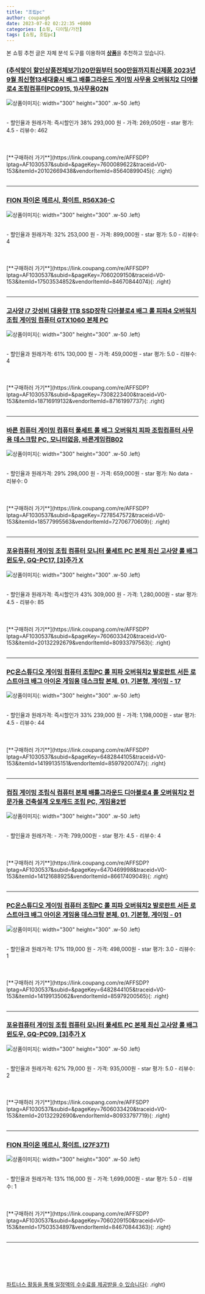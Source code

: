 ```yaml
---
title: "조립pc"
author: coupang6
date: 2023-07-02 02:22:35 +0800
categories: [쇼핑, 디이털/가전]
tags: [쇼핑, 조립pc]
---
```


본 쇼핑 추천 글은 자체 분석 도구를 이용하여 [**상품**](https://link.coupang.com/a/bao1ui)을 추천하고 있습니다.

### [(추석맞이 할인상품전체보기)20만원부터 500만원까지최신제품 2023년 9월 최신형13세대출시 배그 배틀그라운드 게이밍 사무용 오버워치2 디아블로4 조립컴퓨터PC0915, 1)사무용02N](https://link.coupang.com/re/AFFSDP?lptag=AF1030537&subid=&pageKey=7600089622&traceid=V0-153&itemId=20102669438&vendorItemId=85640899045)

![상품이미지](https://thumbnail9.coupangcdn.com/thumbnails/remote/230x230ex/image/vendor_inventory/4257/84762d14b3025339355c46fb341c5765869365cb876b05cc08c6e79eed41.png){: width="300" height="300" .w-50 .left}


<br>
- 할인율과 원래가격: 즉시할인가 38%  293,000   원
- 가격: 269,050원
- star 평가: 4.5
- 리뷰수: 462
<br>
<br>
<br>
<br>
[**구매하러 가기**](https://link.coupang.com/re/AFFSDP?lptag=AF1030537&subid=&pageKey=7600089622&traceid=V0-153&itemId=20102669438&vendorItemId=85640899045){: .right}
<br>
<br>

---

### [FION 파이온 메르시, 화이트, R56X36-C](https://link.coupang.com/re/AFFSDP?lptag=AF1030537&subid=&pageKey=7060209150&traceid=V0-153&itemId=17503534852&vendorItemId=84670844074)

![상품이미지](https://thumbnail8.coupangcdn.com/thumbnails/remote/230x230ex/image/vendor_inventory/abb3/bd6ed9dd734606fb9cbed5eab48123e798c1ce79bbb56f4b44d35266f108.jpg){: width="300" height="300" .w-50 .left}


<br>
- 할인율과 원래가격: 32%  253,000   원
- 가격: 899,000원
- star 평가: 5.0
- 리뷰수: 4
<br>
<br>
<br>
<br>
[**구매하러 가기**](https://link.coupang.com/re/AFFSDP?lptag=AF1030537&subid=&pageKey=7060209150&traceid=V0-153&itemId=17503534852&vendorItemId=84670844074){: .right}
<br>
<br>

---

### [고사양 i7 갓성비 대용량 1TB SSD장착 디아블로4 배그 롤 피파4 오버워치 조립 게이밍 컴퓨터 GTX1060 본체 PC](https://link.coupang.com/re/AFFSDP?lptag=AF1030537&subid=&pageKey=7308223400&traceid=V0-153&itemId=18716919132&vendorItemId=87161997737)

![상품이미지](https://thumbnail9.coupangcdn.com/thumbnails/remote/230x230ex/image/vendor_inventory/fb75/6638b2c9eb02072c3532c62673c91f3b65ef2e39dcebda27ebb408a4419c.jpg){: width="300" height="300" .w-50 .left}


<br>
- 할인율과 원래가격: 61%  130,000   원
- 가격: 459,000원
- star 평가: 5.0
- 리뷰수: 4
<br>
<br>
<br>
<br>
[**구매하러 가기**](https://link.coupang.com/re/AFFSDP?lptag=AF1030537&subid=&pageKey=7308223400&traceid=V0-153&itemId=18716919132&vendorItemId=87161997737){: .right}
<br>
<br>

---

### [바른 컴퓨터 게이밍 컴퓨터 풀세트 롤 배그 오버워치 피파 조립컴퓨터 사무용 데스크탑 PC, 모니터없음, 바른게임컴B02](https://link.coupang.com/re/AFFSDP?lptag=AF1030537&subid=&pageKey=7278547572&traceid=V0-153&itemId=18577995563&vendorItemId=72706770609)

![상품이미지](https://thumbnail8.coupangcdn.com/thumbnails/remote/230x230ex/image/vendor_inventory/fdf2/b5e0fc7221203ce48fb6d56f54c79afe0378f3dde3ad2d5ec10ca60c012e.jpg){: width="300" height="300" .w-50 .left}


<br>
- 할인율과 원래가격: 29%  298,000   원
- 가격: 659,000원
- star 평가: No data
- 리뷰수: 0
<br>
<br>
<br>
<br>
[**구매하러 가기**](https://link.coupang.com/re/AFFSDP?lptag=AF1030537&subid=&pageKey=7278547572&traceid=V0-153&itemId=18577995563&vendorItemId=72706770609){: .right}
<br>
<br>

---

### [포유컴퓨터 게이밍 조립 컴퓨터 모니터 풀세트 PC 본체 최신 고사양 롤 배그 윈도우, GQ-PC17, [3]추가 X](https://link.coupang.com/re/AFFSDP?lptag=AF1030537&subid=&pageKey=7606033420&traceid=V0-153&itemId=20132292679&vendorItemId=80933797563)

![상품이미지](https://thumbnail6.coupangcdn.com/thumbnails/remote/230x230ex/image/vendor_inventory/c744/ac48b69a74cf3921dce71a2a8b95566f984f37627787b0ed23e64ea7ed75.jpg){: width="300" height="300" .w-50 .left}


<br>
- 할인율과 원래가격: 즉시할인가 43%  309,000   원
- 가격: 1,280,000원
- star 평가: 4.5
- 리뷰수: 85
<br>
<br>
<br>
<br>
[**구매하러 가기**](https://link.coupang.com/re/AFFSDP?lptag=AF1030537&subid=&pageKey=7606033420&traceid=V0-153&itemId=20132292679&vendorItemId=80933797563){: .right}
<br>
<br>

---

### [PC온스튜디오 게이밍 컴퓨터 조립PC 롤 피파 오버워치2 발로란트 서든 로스트아크 배그 아이온 게임용 데스크탑 본체, 01. 기본형, 게이밍 - 17](https://link.coupang.com/re/AFFSDP?lptag=AF1030537&subid=&pageKey=6482844105&traceid=V0-153&itemId=14199135151&vendorItemId=85979200747)

![상품이미지](https://thumbnail8.coupangcdn.com/thumbnails/remote/230x230ex/image/vendor_inventory/8eac/fce6bb01be86983424da78caea9e5bb49e0a6271662be282e9b08f55f579.png){: width="300" height="300" .w-50 .left}


<br>
- 할인율과 원래가격: 즉시할인가 33%  239,000   원
- 가격: 1,198,000원
- star 평가: 4.5
- 리뷰수: 44
<br>
<br>
<br>
<br>
[**구매하러 가기**](https://link.coupang.com/re/AFFSDP?lptag=AF1030537&subid=&pageKey=6482844105&traceid=V0-153&itemId=14199135151&vendorItemId=85979200747){: .right}
<br>
<br>

---

### [컴집 게이밍 조립식 컴퓨터 본체 배틀그라운드 디아블로4 롤 오버워치2 전문가용 건축설계 오토캐드 조립 PC, 게임용2번](https://link.coupang.com/re/AFFSDP?lptag=AF1030537&subid=&pageKey=6470469998&traceid=V0-153&itemId=14121688925&vendorItemId=86617409049)

![상품이미지](https://thumbnail7.coupangcdn.com/thumbnails/remote/230x230ex/image/vendor_inventory/9e4f/f354e6e5599c1f26f439edf81c21080fb6531fe056f6212f3119fcc313f7.jpg){: width="300" height="300" .w-50 .left}


<br>
- 할인율과 원래가격: 
- 가격: 799,000원
- star 평가: 4.5
- 리뷰수: 4
<br>
<br>
<br>
<br>
[**구매하러 가기**](https://link.coupang.com/re/AFFSDP?lptag=AF1030537&subid=&pageKey=6470469998&traceid=V0-153&itemId=14121688925&vendorItemId=86617409049){: .right}
<br>
<br>

---

### [PC온스튜디오 게이밍 컴퓨터 조립PC 롤 피파 오버워치2 발로란트 서든 로스트아크 배그 아이온 게임용 데스크탑 본체, 01. 기본형, 게이밍 - 01](https://link.coupang.com/re/AFFSDP?lptag=AF1030537&subid=&pageKey=6482844105&traceid=V0-153&itemId=14199135062&vendorItemId=85979200565)

![상품이미지](https://thumbnail8.coupangcdn.com/thumbnails/remote/230x230ex/image/vendor_inventory/8eac/fce6bb01be86983424da78caea9e5bb49e0a6271662be282e9b08f55f579.png){: width="300" height="300" .w-50 .left}


<br>
- 할인율과 원래가격: 17%  119,000   원
- 가격: 498,000원
- star 평가: 3.0
- 리뷰수: 1
<br>
<br>
<br>
<br>
[**구매하러 가기**](https://link.coupang.com/re/AFFSDP?lptag=AF1030537&subid=&pageKey=6482844105&traceid=V0-153&itemId=14199135062&vendorItemId=85979200565){: .right}
<br>
<br>

---

### [포유컴퓨터 게이밍 조립 컴퓨터 모니터 풀세트 PC 본체 최신 고사양 롤 배그 윈도우, GQ-PC09, [3]추가 X](https://link.coupang.com/re/AFFSDP?lptag=AF1030537&subid=&pageKey=7606033420&traceid=V0-153&itemId=20132292690&vendorItemId=80933797719)

![상품이미지](https://thumbnail7.coupangcdn.com/thumbnails/remote/230x230ex/image/vendor_inventory/7dc4/c561ab83cd64b7c8936303b77e660a5dc2b5f392325294668735478d6173.jpg){: width="300" height="300" .w-50 .left}


<br>
- 할인율과 원래가격: 62%  79,000   원
- 가격: 935,000원
- star 평가: 5.0
- 리뷰수: 2
<br>
<br>
<br>
<br>
[**구매하러 가기**](https://link.coupang.com/re/AFFSDP?lptag=AF1030537&subid=&pageKey=7606033420&traceid=V0-153&itemId=20132292690&vendorItemId=80933797719){: .right}
<br>
<br>

---

### [FION 파이온 메르시, 화이트, I27F37TI](https://link.coupang.com/re/AFFSDP?lptag=AF1030537&subid=&pageKey=7060209150&traceid=V0-153&itemId=17503534897&vendorItemId=84670844363)

![상품이미지](https://thumbnail8.coupangcdn.com/thumbnails/remote/230x230ex/image/vendor_inventory/abb3/bd6ed9dd734606fb9cbed5eab48123e798c1ce79bbb56f4b44d35266f108.jpg){: width="300" height="300" .w-50 .left}


<br>
- 할인율과 원래가격: 13%  116,000   원
- 가격: 1,699,000원
- star 평가: 5.0
- 리뷰수: 1
<br>
<br>
<br>
<br>
[**구매하러 가기**](https://link.coupang.com/re/AFFSDP?lptag=AF1030537&subid=&pageKey=7060209150&traceid=V0-153&itemId=17503534897&vendorItemId=84670844363){: .right}
<br>
<br>

---
<br><br><br><br><br> [파트너스 활동을 통해 일정액의 수수료를 제공받을 수 있습니다](https://link.coupang.com/a/bao1ui){: .right}